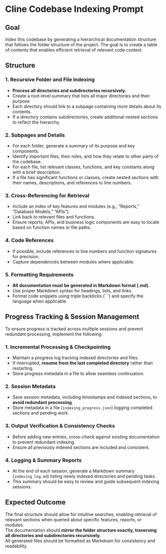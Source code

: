 # Cline Codebase Indexing Prompt

## Goal  
Index this codebase by generating a hierarchical documentation structure that follows the folder structure of the project. The goal is to create a table of contents that enables efficient retrieval of relevant code context.

## Structure  

### 1. Recursive Folder and File Indexing  
- **Process all directories and subdirectories recursively.**  
- Create a root-level summary that lists all major directories and their purpose.  
- Each directory should link to a subpage containing more details about its contents.  
- If a directory contains subdirectories, create additional nested sections to reflect the hierarchy.  

### 2. Subpages and Details  
- For each folder, generate a summary of its purpose and key components.  
- Identify important files, their roles, and how they relate to other parts of the codebase.  
- For each file, list relevant classes, functions, and key constants along with a brief description.  
- If a file has significant functions or classes, create nested sections with their names, descriptions, and references to line numbers.  

### 3. Cross-Referencing for Retrieval  
- Include an index of key features and modules (e.g., “Reports,” “Database Models,” “APIs”).  
- Link back to relevant files and functions.  
- Ensure reports, APIs, and business logic components are easy to locate based on function names or file paths.  

### 4. Code References  
- If possible, include references to line numbers and function signatures for precision.  
- Capture dependencies between modules where applicable.  

### 5. Formatting Requirements  
- **All documentation must be generated in Markdown format (.md).**  
- Use proper Markdown syntax for headings, lists, and links.  
- Format code snippets using triple backticks (```) and specify the language when applicable.  

## Progress Tracking & Session Management  
To ensure progress is tracked across multiple sessions and prevent redundant processing, implement the following:

### 1. Incremental Processing & Checkpointing  
- Maintain a progress log tracking indexed directories and files.  
- If interrupted, **resume from the last completed directory** rather than restarting.  
- Store progress metadata in a file to allow seamless continuation.

### 2. Session Metadata  
- Save session metadata, including timestamps and indexed sections, to **avoid redundant processing**.  
- Store metadata in a file (`indexing_progress.json`) logging completed sections and pending work.

### 3. Output Verification & Consistency Checks  
- Before adding new entries, cross-check against existing documentation to prevent redundant indexing.  
- Ensure all previously indexed sections are included and consistent.

### 4. Logging & Summary Reports  
- At the end of each session, generate a Markdown summary (`indexing_log.md`) listing newly indexed directories and pending tasks.  
- This summary should be easy to review and guide subsequent indexing sessions.  

## Expected Outcome  
The final structure should allow for intuitive searches, enabling retrieval of relevant sections when queried about specific features, reports, or modules.  
The documentation should **mirror the folder structure exactly, traversing all directories and subdirectories recursively.**  
All generated files should be formatted as Markdown for consistency and readability.
